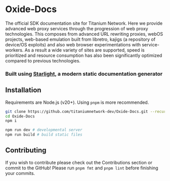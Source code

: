 # Oxide-Docs

The official SDK documentation site for Titanium Network. Here we provide advanced web proxy services through the progression of web proxy technologies.
This composes from advanced URL rewriting proxies, webOS projects, web-based emulation built from libretro, kajigs (a repository of device/OS exploits) and also web browser experimentations with service-workers. As a result a wide variety of sites are supported, speed is prioritized and resource consumption has also been significantly optimized compared to previous technologies.

### Built using [Starlight](https://starlight.astro.build/), a modern static documentation generator

## Installation

Requirements are Node.js (v20+).
Using `pnpm` is more recommended.

```sh
git clone https://github.com/titaniumnetwork-dev/Oxide-Docs.git --recursive
cd Oxide-Docs
npm i

npm run dev # developmental server
npm run build # build static files
```

## Contributing

If you wish to contribute please check out the Contributions section or commit to the GitHub!
Please run `pnpm fmt` and `pnpm lint` before finishing your commits.
